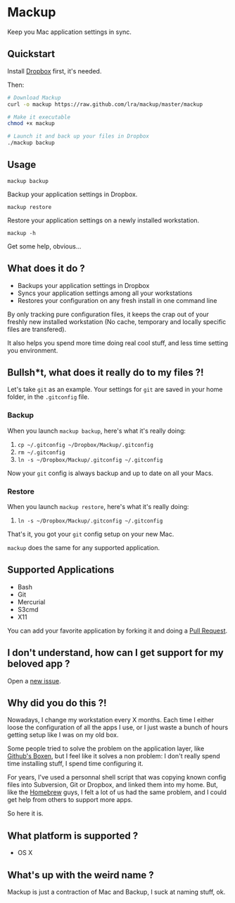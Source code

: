 # Mackup

Keep you Mac application settings in sync.

## Quickstart

Install [Dropbox](http://www.dropbox.com/) first, it's needed.

Then:
```bash
# Download Mackup
curl -o mackup https://raw.github.com/lra/mackup/master/mackup

# Make it executable
chmod +x mackup

# Launch it and back up your files in Dropbox
./mackup backup
```

## Usage

`mackup backup`

Backup your application settings in Dropbox.

`mackup restore`

Restore your application settings on a newly installed workstation.

`mackup -h`

Get some help, obvious...

## What does it do ?

- Backups your application settings in Dropbox
- Syncs your application settings among all your workstations
- Restores your configuration on any fresh install in one command line

By only tracking pure configuration files, it keeps the crap out of your freshly
new installed workstation (No cache, temporary and locally specific files are
transfered).

It also helps you spend more time doing real cool stuff, and less time setting
you environment.

## Bullsh*t, what does it really do to my files ?!

Let's take `git` as an example. Your settings for `git` are saved in your home
folder, in the `.gitconfig` file.

### Backup

When you launch `mackup backup`, here's what it's really doing:

1. `cp ~/.gitconfig ~/Dropbox/Mackup/.gitconfig`
1. `rm ~/.gitconfig`
1. `ln -s ~/Dropbox/Mackup/.gitconfig ~/.gitconfig`

Now your `git` config is always backup and up to date on all your Macs.

### Restore

When you launch `mackup restore`, here's what it's really doing:

1. `ln -s ~/Dropbox/Mackup/.gitconfig ~/.gitconfig`

That's it, you got your `git` config setup on your new Mac.

`mackup` does the same for any supported application.

## Supported Applications

  - Bash
  - Git
  - Mercurial
  - S3cmd
  - X11

You can add your favorite application by forking it and doing a
[Pull Request](https://help.github.com/articles/using-pull-requests).

## I don't understand, how can I get support for my beloved app ?

Open a [new issue](https://github.com/lra/mackup/issues).

## Why did you do this ?!

Nowadays, I change my workstation every X months. Each time I either loose the
configuration of all the apps I use, or I just waste a bunch of hours getting
setup like I was on my old box.

Some people tried to solve the problem on the application layer, like [Github's
Boxen](http://boxen.github.com/), but I feel like it solves a non problem: I
don't really spend time installing stuff, I spend time configuring it.

For years, I've used a personnal shell script that was copying known config
files into Subversion, Git or Dropbox, and linked them into my home. But, like
the [Homebrew](http://mxcl.github.io/homebrew/) guys, I felt a lot of us had the
same problem, and I could get help from others to support more apps.

So here it is.

## What platform is supported ?

- OS X

## What's up with the weird name ?

Mackup is just a contraction of Mac and Backup, I suck at naming stuff, ok.
